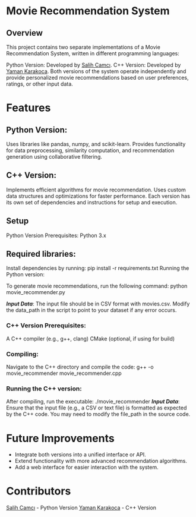 # Movie Recommendation System #
## Overview
This project contains two separate implementations of a Movie Recommendation System, written in different programming languages:

Python Version: Developed by [Salih Camcı](https://github.com/Salih04).
C++ Version: Developed by [Yaman Karakoca](https://github.com/ykarakoca).
Both versions of the system operate independently and provide personalized movie recommendations based on user preferences, ratings, or other input data.

# Features

## Python Version:
Uses libraries like pandas, numpy, and scikit-learn.
Provides functionality for data preprocessing, similarity computation, and recommendation generation using collaborative filtering.

## C++ Version:
Implements efficient algorithms for movie recommendation.
Uses custom data structures and optimizations for faster performance.
Each version has its own set of dependencies and instructions for setup and execution.

## Setup
Python Version
Prerequisites:
Python 3.x

## Required libraries: 
Install dependencies by running:
pip install -r requirements.txt
Running the Python version:

To generate movie recommendations, run the following command:
python movie_recommender.py

***Input Data***: The input file should be in CSV format with movies.csv. Modify the data_path in the script to point to your dataset if any error occurs.

### C++ Version Prerequisites:
A C++ compiler (e.g., g++, clang)
CMake (optional, if using for build)

### Compiling:
Navigate to the C++ directory and compile the code:
g++ -o movie_recommender movie_recommender.cpp

### Running the C++ version:
After compiling, run the executable:
./movie_recommender
***Input Data***: Ensure that the input file (e.g., a CSV or text file) is formatted as expected by the C++ code. You may need to modify the file_path in the source code.

# Future Improvements #
- Integrate both versions into a unified interface or API.
- Extend functionality with more advanced recommendation algorithms.
- Add a web interface for easier interaction with the system.

# Contributors #
[Salih Camcı](https://github.com/Salih04) - Python Version
[Yaman Karakoca](https://github.com/ykarakoca) - C++ Version
